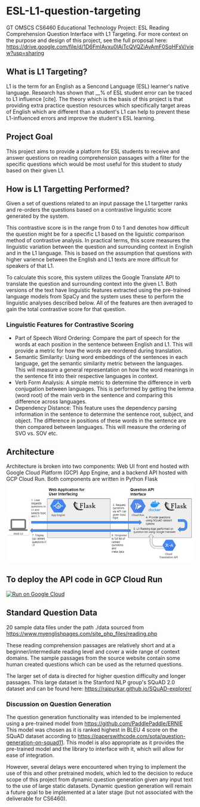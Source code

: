 # ESL-L1-question-targeting
GT OMSCS CS6460 Educational Technology Project: ESL Reading Comprehension Question Interface with L1 Targeting. For more context on the purpose and design of this project, see the full proposal here: https://drive.google.com/file/d/1D6FmIAyxu0lAiTcQVQZiAyAmF0SqHFsV/view?usp=sharing

## What is L1 Targeting?
L1 is the term for an English as a Sencond Language (ESL) learner's native language. Research has shown that __% of ESL student error can be traced to L1 influence [cite]. The theory which is the basis of this project is that providing extra practice question resources which specifically target areas of English which are different than a student's L1 can help to prevent these L1-influenced errors and improve the student's ESL learning.

## Project Goal
This project aims to provide a platform for ESL students to receive and answer questions on reading comprehension passages with a filter for the specific questions which would be most useful for this student to study based on their given L1.

## How is L1 Targetting Performed?
Given a set of questions related to an input passage the L1 targetter ranks and re-orders the questions based on a contrastive linguistic score generated by the system. 

This contrastive score is in the range from 0 to 1 and denotes how difficult the question might be for a specific L1 based on the liguistic comparison method of contrastive analysis. In practical terms, this score measures the linguistic variation between the question and surrounding context in English and in the L1 language. This is based on the assumption that questions with higher varience between the English and L1 texts are more difficult for speakers of that L1.

To calculate this score, this system utilizes the Google Translate API to translate the question and surrounding context into the given L1. Both versions of the text have linguistic features extracted using the pre-trained language models from SpaCy and the system uses these to perform the linguistic analyses described below. All of the features are then averaged to gain the total contrastive score for that question.

### Linguistic Features for Contrastive Scoring
- Part of Speech Word Ordering: Compare the part of speech for the words at each position in the sentence between English and L1. This will provide a metric for how the words are reordered during translation.
- Semantic Similarity: Using word embeddings of the sentences in each language, get the semantic similarity metric between the languages. This will measure a general representation on how the word meanings in the sentence fit into their respective languages in context.
- Verb Form Analysis: A simple metric to determine the difference in verb conjugation between languages. This is performed by getting the lemma (word root) of the main verb in the sentence and comparing this difference across languages.
- Dependency Distance: This feature uses the dependency parsing information in the sentence to determine the sentence root, subject, and object. The difference in positions of these words in the sentence are then compared between languages. This will measure the ordering of SVO vs. SOV etc.

## Architecture
Architecture is broken into two components: Web UI front end hosted with Google Cloud Platform (GCP) App Engine, and a backend API hosted with GCP Cloud Run. Both components are written in Python Flask
![Architecture Diagram](architecture-diagram.PNG)

## To deploy the API code in GCP Cloud Run
[![Run on Google Cloud](https://storage.googleapis.com/cloudrun/button.svg)](https://console.cloud.google.com/cloudshell/editor?shellonly=true&cloudshell_image=gcr.io/cloudrun/button&cloudshell_git_repo=https://github.com/byramag/esl-question-generator)

## Standard Question Data
20 sample data files under the path ./data sourced from https://www.myenglishpages.com/site_php_files/reading.php

These reading comprehension passages are relatively short and at a beginner/intermediate reading level and cover a wide range of context domains. The sample passages from the source website contain some human created questions which can be used as the returned questions.

The larger set of data is directed for higher question difficulty and longer passages. This large dataset is the Stanford NLP group's SQuAD 2.0 dataset and can be found here: https://rajpurkar.github.io/SQuAD-explorer/

### Discussion on Question Generation
The question generation functionality was intended to be implemented using a pre-trained model from https://github.com/PaddlePaddle/ERNIE This model was chosen as it is ranked highest in BLEU 4 score on the SQuAD dataset according to https://paperswithcode.com/sota/question-generation-on-squad11. This model is also appropriate as it provides the pre-trained model and the library to interface with it, which will allow for ease of integration.

However, several delays were encountered when trying to implement the use of this and other pretrained models, which led to the decision to reduce scope of this project from dynamic question generation given any input text to the use of large static datasets. Dynamic question generation will remain a future goal to be implemented at a later stage (but not associated with the deliverable for CS6460).

